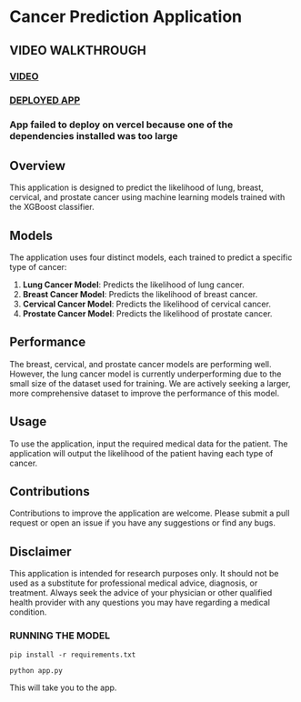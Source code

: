 # Cancer Prediction Application

## VIDEO WALKTHROUGH
### [VIDEO](https://www.loom.com/share/7241b9a568bf428eb65ce0054afead24?sid=05a7aa4f-c555-4454-96e4-de86366ef22e)
### [DEPLOYED APP](https://predi-rayymyqdp-millicentmalinga.vercel.app/)


### App failed to deploy on vercel because one of the dependencies installed was too large
## Overview
This application is designed to predict the likelihood of lung, breast, cervical, and prostate cancer using machine learning models trained with the XGBoost classifier. 

## Models
The application uses four distinct models, each trained to predict a specific type of cancer:

1. **Lung Cancer Model**: Predicts the likelihood of lung cancer.
2. **Breast Cancer Model**: Predicts the likelihood of breast cancer.
3. **Cervical Cancer Model**: Predicts the likelihood of cervical cancer.
4. **Prostate Cancer Model**: Predicts the likelihood of prostate cancer.

## Performance
The breast, cervical, and prostate cancer models are performing well. However, the lung cancer model is currently underperforming due to the small size of the dataset used for training. We are actively seeking a larger, more comprehensive dataset to improve the performance of this model.

## Usage
To use the application, input the required medical data for the patient. The application will output the likelihood of the patient having each type of cancer.

## Contributions
Contributions to improve the application are welcome. Please submit a pull request or open an issue if you have any suggestions or find any bugs.

## Disclaimer
This application is intended for research purposes only. It should not be used as a substitute for professional medical advice, diagnosis, or treatment. Always seek the advice of your physician or other qualified health provider with any questions you may have regarding a medical condition.


### RUNNING THE MODEL
```
pip install -r requirements.txt
```

```
python app.py
```
This will take you to the app. 
